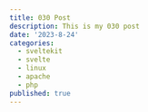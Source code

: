 ```yaml
---
title: 030 Post
description: This is my 030 post
date: '2023-8-24'
categories:
  - sveltekit
  - svelte
  - linux
  - apache
  - php
published: true
---
```


